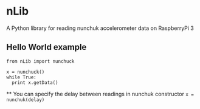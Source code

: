 # nLib
A Python library for reading nunchuk accelerometer data on RaspberryPi 3

## Hello World example
``` 
from nLib import nunchuck

x = nunchuck()
while True:
  print x.getData()
```

** You can specify the delay between readings in nunchuk constructor `x = nunchuk(delay)`
